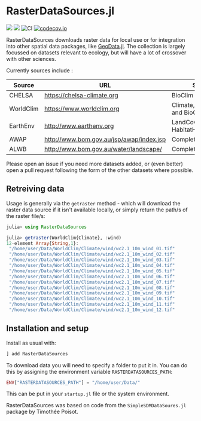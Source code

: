 # RasterDataSources.jl

[![](https://img.shields.io/badge/docs-stable-blue.svg)](https://cesaraustralia.github.io/RasterDataSources.jl/stable)
[![](https://img.shields.io/badge/docs-dev-blue.svg)](https://cesaraustralia.github.io/RasterDataSources.jl/dev)
![CI](https://github.com/cesaraustralia/RasterDataSources.jl/workflows/CI/badge.svg)
[![codecov.io](http://codecov.io/github/cesaraustralia/RasterDataSources.jl/coverage.svg?branch=master)](http://codecov.io/github/cesaraustralia/RasterDataSources.jl?branch=master)

RasterDataSources downloads raster data for local use or for integration into other spatial data packages, like
[GeoData.jl](https://github.com/rafaqz/GeoData.jl). The collection is largely focussed on datasets relevant
to ecology, but will have a lot of crossover with other sciences.

Currently sources include :

| Source    | URL                                      | Status                               |
| --------- | ---------------------------------------- |--------------------------------------|
| CHELSA    | https://chelsa-climate.org               | BioClim layers only                  |
| WorldClim | https://www.worldclim.org                | Climate, Weather and BioClim layers  |
| EarthEnv  | http://www.earthenv.org                  | LandCover and HabitatHeterogeneity   |
| AWAP      | http://www.bom.gov.au/jsp/awap/index.jsp | Complete                             |
| ALWB      | http://www.bom.gov.au/water/landscape/   | Complete                             |

Please open an issue if you need more datasets added, or (even better) open a pull request 
following the form of the other datasets where possible.

## Retreiving data

Usage is generally via the `getraster` method - which will download the
raster data source if it isn't available locally, or simply return the path/s
of the raster file/s:

```julia
julia> using RasterDataSources

julia> getraster(WorldClim{Climate}, :wind)
12-element Array{String,1}:
 "/home/user/Data/WorldClim/Climate/wind/wc2.1_10m_wind_01.tif"
 "/home/user/Data/WorldClim/Climate/wind/wc2.1_10m_wind_02.tif"
 "/home/user/Data/WorldClim/Climate/wind/wc2.1_10m_wind_03.tif"
 "/home/user/Data/WorldClim/Climate/wind/wc2.1_10m_wind_04.tif"
 "/home/user/Data/WorldClim/Climate/wind/wc2.1_10m_wind_05.tif"
 "/home/user/Data/WorldClim/Climate/wind/wc2.1_10m_wind_06.tif"
 "/home/user/Data/WorldClim/Climate/wind/wc2.1_10m_wind_07.tif"
 "/home/user/Data/WorldClim/Climate/wind/wc2.1_10m_wind_08.tif"
 "/home/user/Data/WorldClim/Climate/wind/wc2.1_10m_wind_09.tif"
 "/home/user/Data/WorldClim/Climate/wind/wc2.1_10m_wind_10.tif"
 "/home/user/Data/WorldClim/Climate/wind/wc2.1_10m_wind_11.tif"
 "/home/user/Data/WorldClim/Climate/wind/wc2.1_10m_wind_12.tif"
```

## Installation and setup

Install as usual with:

```julia
] add RasterDataSources
```

To download data you will need to specify a folder to put it in. You can do this
by assigning the environment variable `RASTERDATASOURCES_PATH`:

```julia
ENV["RASTERDATASOURCES_PATH"] = "/home/user/Data/"
```

This can be put in your `startup.jl` file or the system environment.


RasterDataSources was based on code from the `SimpleSDMDataSoures.jl` package by Timothée Poisot.
